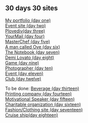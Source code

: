 ## 30 days 30 sites

<a href = "http://karinakozarova.me/30days-30sites/1/day1.html"> My portfolio (day one) </a> <br>
<a href = "http://karinakozarova.me/30days-30sites/2/day2.html"> Event site (day two) </a> <br>
<a href = "http://karinakozarova.me/30days-30sites/3/day3.html"> Plovediv(day three) </a> <br>
<a href = "http://karinakozarova.me/30days-30sites/4/day4.html"> YourMail (day four) </a> <br>
<a href = "http://karinakozarova.me/30days-30sites/5/day5.html"> MasterChef (day five) </a> <br>
<a href = "http://karinakozarova.me/30days-30sites/6/day6.html"> A man called Ove (day six) </a> <br>
<a href = "http://karinakozarova.me/30days-30sites/7/day7.html"> The Notebook (day seven) </a> <br>
<a href = "http://karinakozarova.me/30days-30sites/8/day8.html"> Demi Lovato (day eight) </a> <br>
<a href = "http://karinakozarova.me/30days-30sites/9/day9.html"> Game (day nine) </a> <br>
<a href = "http://karinakozarova.me/30days-30sites/10/day10.html"> Photographer (day ten) </a> <br>
<a href = "http://karinakozarova.me/30days-30sites/11/day11.html"> Event (day eleven) </a> <br>
<a href = "http://karinakozarova.me/30days-30sites/12/day12.html"> Club (day twelve) </a> <br>

To be done:
<a href = "http://karinakozarova.me/30days-30sites/13/day13.html"> Beverage (day thirteen) </a> <br>
<a href = "http://karinakozarova.me/30days-30sites/14/day14.html"> Printing company (day fourteen) </a>  <br>
<a href = "http://karinakozarova.me/30days-30sites/15/day15.html"> Motivational Speaker (day fifteen) </a> <br>
<a href = "http://karinakozarova.me/30days-30sites/16/day16.html"> Charitable organization (day sixteen) </a>  <br>
<a href = "http://karinakozarova.me/30days-30sites/17/day17.html"> Fashion/Clothing site (day seventeen) </a> <br>
<a href = "http://karinakozarova.me/30days-30sites/18/day18.html"> Cruise ship(day eighteen) </a>  <br>

